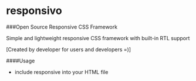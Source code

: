 # responsivo
###Open Source Responsive CSS Framework

Simple and lightweight responsive CSS framework with built-in RTL support

[Created by developer for users and developers =)]

####Usage

- include responsive into your HTML file

